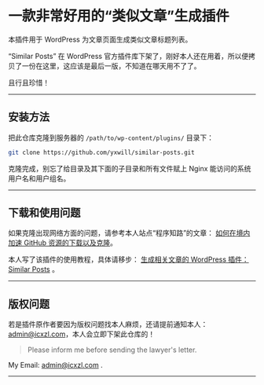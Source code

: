 # 一款非常好用的“类似文章”生成插件

本插件用于 WordPress 为文章页面生成类似文章标题列表。

“Similar Posts” 在 WordPress 官方插件库下架了，刚好本人还在用着，所以便拷贝了一份在这里，这应该是最后一版，不知道在哪天用不了了。

且行且珍惜！

---

## 安装方法

把此仓库克隆到服务器的 `/path/to/wp-content/plugins/` 目录下：

```bash
git clone https://github.com/yxwill/similar-posts.git
```

克隆完成，别忘了给目录及其下面的子目录和所有文件赋上 Nginx 能访问的系统用户名和用户组名。

---

## 下载和使用问题

如果克隆出现网络方面的问题，请参考本人站点“程序知路”的文章： [如何在境内加速 GitHub 资源的下载以及克隆](https://icxzl.com/how-to-speed-up-github-resources)。

本人写了该插件的使用教程，具体请移步： [生成相关文章的 WordPress 插件：Similar Posts](https://icxzl.com/3855.html) 。

---

## 版权问题

若是插件原作者要因为版权问题找本人麻烦，还请提前通知本人： <admin@icxzl.com>，本人会立即下架此仓库的！

> Please inform me before sending the lawyer's letter.

My Email: <admin@icxzl.com> .

---
